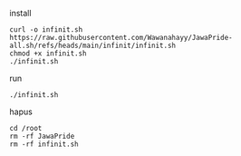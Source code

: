 install
```
curl -o infinit.sh https://raw.githubusercontent.com/Wawanahayy/JawaPride-all.sh/refs/heads/main/infinit/infinit.sh
chmod +x infinit.sh
./infinit.sh
```
run
```
./infinit.sh
```

hapus
```
cd /root
rm -rf JawaPride
rm -rf infinit.sh
```
